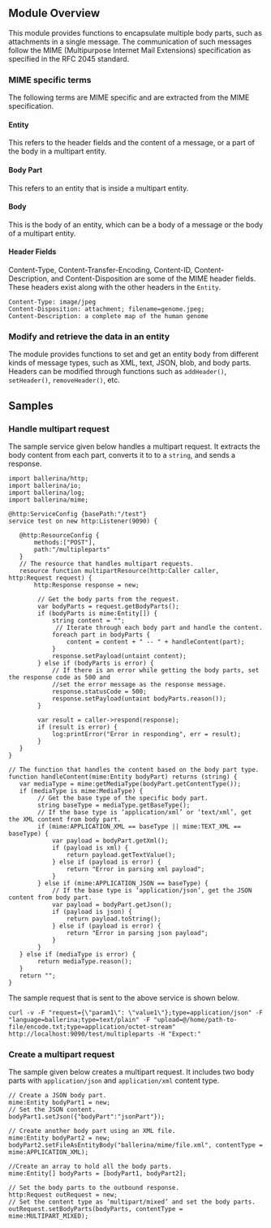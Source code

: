 ## Module Overview
This module provides functions to encapsulate multiple body parts, such as attachments in a single message. The communication of such messages follow the MIME (Multipurpose Internet Mail Extensions) specification as specified in the RFC 2045 standard.

### MIME specific terms 
The following terms are MIME specific and are extracted from the MIME specification.
#### Entity
This refers to the header fields and the content of a message, or a part of the body in a multipart entity. 

#### Body Part
This refers to an entity that is inside a multipart entity.
#### Body
This is the body of an entity, which can be a body of a message or the body of a multipart entity.
#### Header Fields
Content-Type, Content-Transfer-Encoding, Content-ID, Content-Description, and Content-Disposition are some of the MIME header fields. These headers exist along with the other headers in the `Entity`.

```
Content-Type: image/jpeg
Content-Disposition: attachment; filename=genome.jpeg;
Content-Description: a complete map of the human genome
```
### Modify and retrieve the data in an entity
The module provides functions to set and get an entity body from different kinds of message types, such as XML, text, JSON, blob, and body parts. Headers can be modified through functions such as `addHeader()`, `setHeader()`, `removeHeader()`, etc. 
## Samples
### Handle multipart request
The sample service given below handles a multipart request. It extracts the body content from each part, converts it to to a `string`, and sends a response.

``` ballerina
import ballerina/http;
import ballerina/io;
import ballerina/log;
import ballerina/mime;

@http:ServiceConfig {basePath:"/test"}
service test on new http:Listener(9090) {

   @http:ResourceConfig {
       methods:["POST"],
       path:"/multipleparts"
   }
   // The resource that handles multipart requests.
   resource function multipartResource(http:Caller caller, http:Request request) {
       http:Response response = new;
       
        // Get the body parts from the request.
        var bodyParts = request.getBodyParts();
        if (bodyParts is mime:Entity[]) {
            string content = "";
             // Iterate through each body part and handle the content.
            foreach part in bodyParts {
                content = content + " -- " + handleContent(part);
            }
            response.setPayload(untaint content);
        } else if (bodyParts is error) {
            // If there is an error while getting the body parts, set the response code as 500 and 
            //set the error message as the response message.
            response.statusCode = 500;
            response.setPayload(untaint bodyParts.reason());
        }
          
        var result = caller->respond(response);
        if (result is error) {
            log:printError("Error in responding", err = result);
        }
   }
}

// The function that handles the content based on the body part type.
function handleContent(mime:Entity bodyPart) returns (string) {
   var mediaType = mime:getMediaType(bodyPart.getContentType());
   if (mediaType is mime:MediaType) {
        // Get the base type of the specific body part.
        string baseType = mediaType.getBaseType();
        // If the base type is ‘application/xml’ or ‘text/xml’, get the XML content from body part.
        if (mime:APPLICATION_XML == baseType || mime:TEXT_XML == baseType) {
            var payload = bodyPart.getXml();
            if (payload is xml) {
                return payload.getTextValue();
            } else if (payload is error) {
                return "Error in parsing xml payload";
            }
        } else if (mime:APPLICATION_JSON == baseType) {
            // If the base type is ‘application/json’, get the JSON content from body part.
            var payload = bodyPart.getJson();
            if (payload is json) {
                return payload.toString();
            } else if (payload is error) {
                return "Error in parsing json payload";
            }
        }
   } else if (mediaType is error) {
        return mediaType.reason();
   }
   return "";
}
```

The sample request that is sent to the above service is shown below.

```
curl -v -F "request={\"param1\": \"value1\"};type=application/json" -F "language=ballerina;type=text/plain" -F "upload=@/home/path-to-file/encode.txt;type=application/octet-stream"  http://localhost:9090/test/multipleparts -H "Expect:"
```
### Create a multipart request
The sample given below creates a multipart request. It includes two body parts with `application/json` and `application/xml` content type.

``` ballerina
// Create a JSON body part.
mime:Entity bodyPart1 = new;
// Set the JSON content.
bodyPart1.setJson({"bodyPart":"jsonPart"});

// Create another body part using an XML file.
mime:Entity bodyPart2 = new;
bodyPart2.setFileAsEntityBody("ballerina/mime/file.xml", contentType = mime:APPLICATION_XML);

//Create an array to hold all the body parts.
mime:Entity[] bodyParts = [bodyPart1, bodyPart2];

// Set the body parts to the outbound response.
http:Request outRequest = new;
// Set the content type as ‘multipart/mixed’ and set the body parts.
outRequest.setBodyParts(bodyParts, contentType = mime:MULTIPART_MIXED);
```
